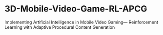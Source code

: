 # 3D-Mobile-Video-Game-RL-APCG
Implementing Artificial Intelligence in Mobile Video Gaming— Reinforcement Learning with Adaptive Procedural Content Generation
